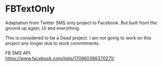 # FBTextOnly
Adaptation from Twitter SMS only project to Facebook. But built from the ground up again, UI and everything.

This is considered to be a Dead project. I am not going to work on this project any longer due to work commitments.

FB SMS API:
<br/>
https://www.facebook.com/help/170960386370271/
